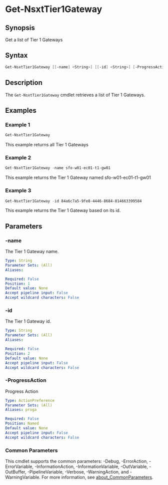 # Get-NsxtTier1Gateway

## Synopsis

Get a list of Tier 1 Gateways

## Syntax

```powershell
Get-NsxtTier1Gateway [[-name] <String>] [[-id] <String>] [-ProgressAction <ActionPreference>] [<CommonParameters>]
```

## Description

The `Get-NsxtTier1Gateway` cmdlet retrieves a list of Tier 1 Gateways.

## Examples

### Example 1

```powershell
Get-NsxtTier1Gateway
```

This example returns all Tier 1 Gateways

### Example 2

```powershell
Get-NsxtTier1Gateway -name sfo-w01-ec01-t1-gw01
```

This example returns the Tier 1 Gateway named sfo-w01-ec01-t1-gw01

### Example 3

```powershell
Get-NsxtTier1Gateway -id 84a6c7a5-9fe8-4446-8684-814663399584
```

This example returns the Tier 1 Gateway based on its id.

## Parameters

### -name

The Tier 1 Gateway name.

```yaml
Type: String
Parameter Sets: (All)
Aliases:

Required: False
Position: 1
Default value: None
Accept pipeline input: False
Accept wildcard characters: False
```

### -id

The Tier 1 Gateway id.

```yaml
Type: String
Parameter Sets: (All)
Aliases:

Required: False
Position: 2
Default value: None
Accept pipeline input: False
Accept wildcard characters: False
```

### -ProgressAction

Progress Action

```yaml
Type: ActionPreference
Parameter Sets: (All)
Aliases: proga

Required: False
Position: Named
Default value: None
Accept pipeline input: False
Accept wildcard characters: False
```

### Common Parameters

This cmdlet supports the common parameters: -Debug, -ErrorAction, -ErrorVariable, -InformationAction, -InformationVariable, -OutVariable, -OutBuffer, -PipelineVariable, -Verbose, -WarningAction, and -WarningVariable. For more information, see [about_CommonParameters](http://go.microsoft.com/fwlink/?LinkID=113216).
